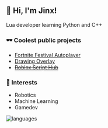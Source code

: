 ## 👋 Hi, I'm Jinx!

Lua developer learning Python and C++

### 🕶 Coolest public projects
- [Fortnite Festival Autoplayer](https://github.com/JinxTheCatto/Stellite)
- [Drawing Overlay](https://github.com/JinxTheCatto/DrawingOverlay)
- [~~Roblox Script Hub~~](https://github.com/JinxTheCatto/LuavaultPUBLIC)
  
### 🤖 Interests
- Robotics
- Machine Learning
- Gamedev

![languages](https://readme-badges-delta.vercel.app/api/top-langs/?username=JinxTheCatto&theme=transparent&custom_title=Used%20languages&hide_border=false&layout=compact&hide=)
